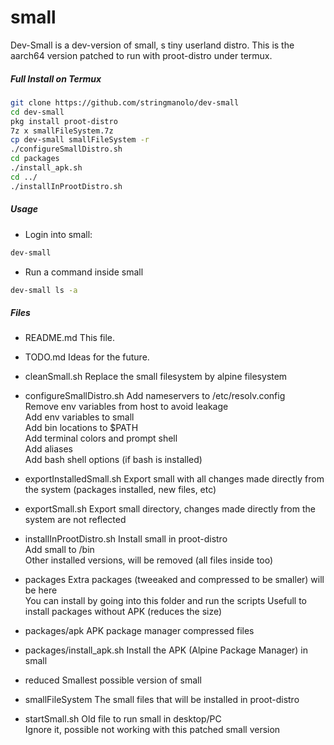 # small

Dev-Small is a dev-version of small, s tiny userland distro. This is the aarch64 version patched to run with proot-distro under termux.

##### Full Install on Termux

```bash
git clone https://github.com/stringmanolo/dev-small
cd dev-small
pkg install proot-distro
7z x smallFileSystem.7z
cp dev-small smallFileSystem -r 
./configureSmallDistro.sh
cd packages
./install_apk.sh
cd ../
./installInProotDistro.sh
```

##### Usage

- Login into small:
```bash
dev-small
```

- Run a command inside small
```bash
dev-small ls -a
```

##### Files
- README.md 
This file.

- TODO.md
Ideas for the future.

- cleanSmall.sh
Replace the small filesystem by alpine filesystem

- configureSmallDistro.sh
Add nameservers to /etc/resolv.config  
Remove env variables from host to avoid leakage  
Add env variables to small  
Add bin locations to $PATH  
Add terminal colors and prompt shell  
Add aliases  
Add bash shell options (if bash is installed)  

- exportInstalledSmall.sh
Export small with all changes made directly from the system (packages installed, new files, etc)

- exportSmall.sh
Export small directory, changes made directly from the system are not reflected

- installInProotDistro.sh
Install small in proot-distro  
Add small to /bin  
Other installed versions, will be removed (all files inside too)

- packages
Extra packages (tweeaked and compressed to be smaller) will be here  
You can install by going into this folder and run the scripts
Usefull to install packages without APK (reduces the size)  

- packages/apk
APK package manager compressed files

- packages/install_apk.sh
Install the APK (Alpine Package Manager) in small

- reduced
Smallest possible version of small

- smallFileSystem
The small files that will be installed in proot-distro

- startSmall.sh
Old file to run small in desktop/PC  
Ignore it, possible not working with this patched small version
